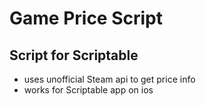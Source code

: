 # Game Price Script 
## Script for Scriptable
- uses unofficial Steam api to get price info 
- works for Scriptable app on ios
